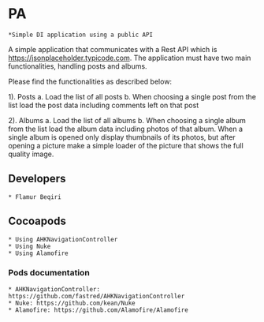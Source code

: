# PA

    *Simple DI application using a public API

A simple application that communicates with a Rest API which is https://jsonplaceholder.typicode.com.
The application must have two main functionalities, handling posts and albums.

Please find the functionalities as described below:


1). Posts
a. Load the list of all posts
b. When choosing a single post from the list load the post data including comments left on that post

2). Albums
a. Load the list of all albums
b. When choosing a single album from the list load the album data including photos of that album. 
When a single album is opened only display thumbnails of its photos, but after opening a picture make a simple loader of the picture that shows the full quality image.


## Developers ##
    * Flamur Beqiri

## Cocoapods ##
    * Using AHKNavigationController
    * Using Nuke
    * Using Alamofire
    
### Pods documentation ###
    * AHKNavigationController: https://github.com/fastred/AHKNavigationController
    * Nuke: https://github.com/kean/Nuke
    * Alamofire: https://github.com/Alamofire/Alamofire
